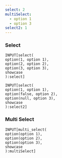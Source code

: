 ```yaml
---
select: 2
multiSelect:
  - option 1
  - option 3
select2: 1
---
```


### Select
```meta-bind
INPUT[select(
option(1, option 1), 
option(2, option 2), 
option(3, option 3), 
showcase
):select]
```

```meta-bind
INPUT[select(
option(1, option 1), 
option(false, option 2), 
option(null, option 3), 
showcase
):select2]
```


### Multi Select
```meta-bind
INPUT[multi_select(
option(option 1), 
option(option 2), 
option(option 3), 
showcase
):multiSelect]

```